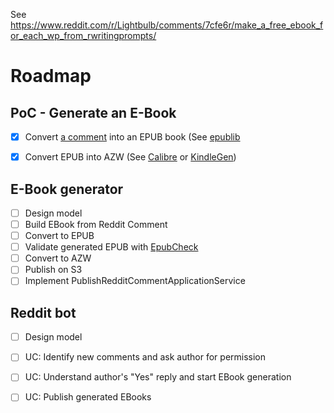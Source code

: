 See https://www.reddit.com/r/Lightbulb/comments/7cfe6r/make_a_free_ebook_for_each_wp_from_rwritingprompts/

# Roadmap

## PoC - Generate an E-Book

- [x] Convert [a comment](https://www.reddit.com/r/WritingPrompts/comments/7cev3m/wp_seeing_success_with_the_purchase_of_marvel_and/dppezxn/) into an EPUB book (See 
[epublib](http://search.maven.org/#search%7Cga%7C1%7Cepublib)
- [x] Convert EPUB into AZW (See [Calibre](https://www.calibre-ebook.com/) or [KindleGen](https://www.amazon.com/gp/feature.html?docId=1000234621))


## E-Book generator

- [ ] Design model
- [ ] Build EBook from Reddit Comment
- [ ] Convert to EPUB
- [ ] Validate generated EPUB with [EpubCheck](https://github.com/IDPF/epubcheck)
- [ ] Convert to AZW
- [ ] Publish on S3
- [ ] Implement PublishRedditCommentApplicationService

## Reddit bot

- [ ] Design model
- [ ] UC: Identify new comments and ask author for permission
- [ ] UC: Understand author's "Yes" reply and start EBook generation
- [ ] UC: Publish generated EBooks

